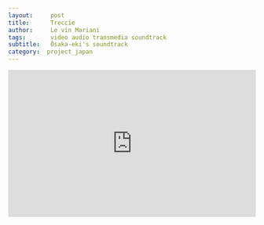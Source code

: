 ```yaml
---
layout:     post
title:      Treccie
author:     Le vin Mariani
tags: 		video audio transmedia soundtrack
subtitle:  	Ōsaka-eki's soundtrack
category:  project_japan
---
```

<!-- Start Writing Below in Markdown -->


<iframe width="100%" height="300" scrolling="no" frameborder="no" allow="autoplay" src="https://w.soundcloud.com/player/?url=https%3A//api.soundcloud.com/tracks/497798544&color=%23ff5500&auto_play=false&hide_related=false&show_comments=true&show_user=true&show_reposts=false&show_teaser=true&visual=true"></iframe>






